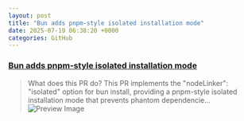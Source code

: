 ```yaml
---
layout: post
title: "Bun adds pnpm-style isolated installation mode"
date: 2025-07-19 06:38:20 +0000
categories: GitHub
---
```


### [Bun adds pnpm-style isolated installation mode](https://github.com/oven-sh/bun/pull/20440)

> What does this PR do?
This PR implements the &quot;nodeLinker&quot;: &quot;isolated&quot; option for bun install, providing a pnpm-style isolated installation mode that prevents phantom dependencie...
![Preview Image](https://opengraph.githubassets.com/d0d30c099d25e75eacbd75ec7137c28b564de027c3a8201bec350268016bbb93/oven-sh/bun/pull/20440)

